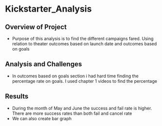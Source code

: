 # Kickstarter_Analysis
## Overview of Project

- Purpose of this analysis is to find the different campaigns fared. Using relation to theater outcomes based on launch date and outcomes based on goals

## Analysis and Challenges
- In outcomes based on goals section i had hard time finding the percentage rate on goals. I used chapter 1 videos to find the percentage

## Results

- During the month of May and June the success and fail rate is higher. There are more success rates than both fail and cancel rate
- We can also create bar graph 
